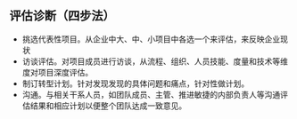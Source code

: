## 评估诊断（四步法）

* 挑选代表性项目。从企业中大、中、小项目中各选一个来评估，来反映企业现状
* 访谈评估。对项目成员进行访谈，从流程、组织、人员技能、度量和技术等维度对项目深度评估。
* 制订转型计划。针对发现发现的具体问题和痛点，针对性做计划。
* 沟通。与相关干系人员，如团队成员、主管、推进敏捷的内部负责人等沟通评估结果和相应计划以便整个团队达成一致意见。
